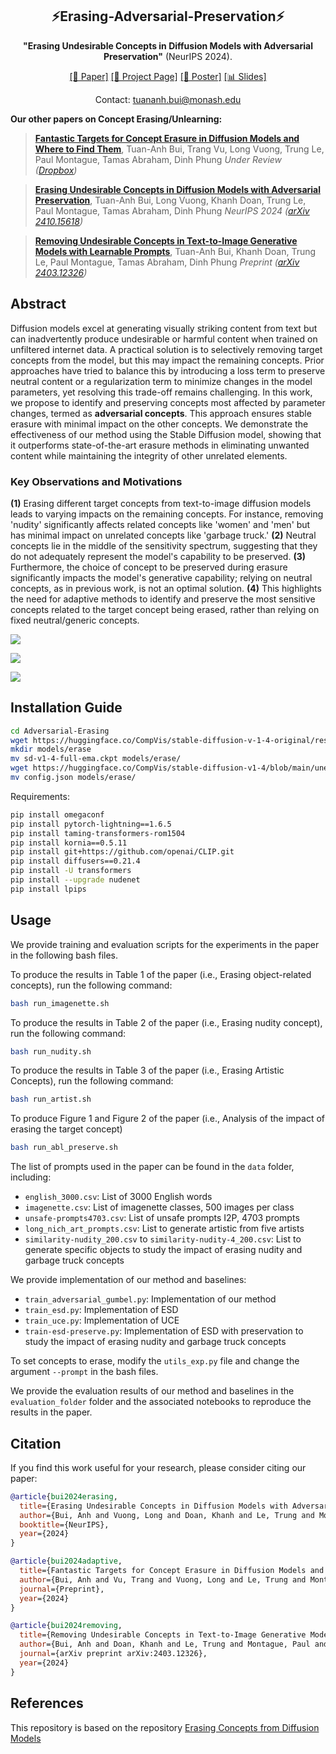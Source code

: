 <div align="center">

## ⚡️Erasing-Adversarial-Preservation⚡️

**"Erasing Undesirable Concepts in Diffusion Models with Adversarial Preservation"** (NeurIPS 2024).

[[📄 Paper]](https://arxiv.org/abs/2410.15618) [[🌟 Project Page]](https://tuananhbui89.github.io/projects/adversarial-preservation/) [[🎨 Poster]](https://www.dropbox.com/scl/fi/tsb6036mb5mme7br73kr4/NeurIPS-2024-AP.pdf?rlkey=c4r1ecgxnm6xd3wy00vaprq62&st=15u48nos&dl=0) [[📊 Slides]](https://www.dropbox.com/scl/fi/jmqtqp939jfr7p3xrel8x/2024-AP-compact.pdf?rlkey=bzkhlhmg63efijlzo51mpnwzf&st=69no55kd&dl=0)

Contact: tuananh.bui@monash.edu

<div align="left">

**Our other papers on Concept Erasing/Unlearning:**

> [**Fantastic Targets for Concept Erasure in Diffusion Models and Where to Find Them**](https://www.dropbox.com/scl/fi/pf2190qpfpiuo05mhcqmi/Adaptive-Guide-Erasure.pdf?rlkey=63s7ruwqxhrdsc4i603gjmsri&st=y79mr0ej&dl=0),
> Tuan-Anh Bui, Trang Vu, Long Vuong, Trung Le, Paul Montague, Tamas Abraham, Dinh Phung
> *Under Review ([Dropbox](https://www.dropbox.com/scl/fi/pf2190qpfpiuo05mhcqmi/Adaptive-Guide-Erasure.pdf?rlkey=63s7ruwqxhrdsc4i603gjmsri&st=y79mr0ej&dl=0))*  

> [**Erasing Undesirable Concepts in Diffusion Models with Adversarial Preservation**](https://arxiv.org/abs/2410.15618),
> Tuan-Anh Bui, Long Vuong, Khanh Doan, Trung Le, Paul Montague, Tamas Abraham, Dinh Phung
> *NeurIPS 2024 ([arXiv 2410.15618](https://arxiv.org/abs/2410.15618))*  

> [**Removing Undesirable Concepts in Text-to-Image Generative Models with Learnable Prompts**](https://arxiv.org/abs/2403.12326),
> Tuan-Anh Bui, Khanh Doan, Trung Le, Paul Montague, Tamas Abraham, Dinh Phung
> *Preprint ([arXiv 2403.12326](https://arxiv.org/abs/2403.12326))*  

## Abstract

Diffusion models excel at generating visually striking content from text but can inadvertently produce undesirable or harmful content when trained on unfiltered internet data. A practical solution is to selectively removing target concepts from the model, but this may impact the remaining concepts. Prior approaches have tried to balance this by introducing a loss term to preserve neutral content or a regularization term to minimize changes in the model parameters, yet resolving this trade-off remains challenging. In this work, we propose to identify and preserving concepts most affected by parameter changes, termed as **adversarial concepts**. This approach ensures stable erasure with minimal impact on the other concepts. We demonstrate the effectiveness of our method using the Stable Diffusion model, showing that it outperforms state-of-the-art erasure methods in eliminating unwanted content while maintaining the integrity of other unrelated elements.

### Key Observations and Motivations

**(1)** Erasing different target concepts from text-to-image diffusion models leads to varying impacts on the remaining concepts. For instance, removing 'nudity' significantly affects related concepts like 'women' and 'men' but has minimal impact on unrelated concepts like 'garbage truck.'
**(2)** Neutral concepts lie in the middle of the sensitivity spectrum, suggesting that they do not adequately represent the model's capability to be preserved.
**(3)** Furthermore, the choice of concept to be preserved during erasure significantly impacts the model's generative capability; relying on neutral concepts, as in previous work, is not an optimal solution.
**(4)** This highlights the need for adaptive methods to identify and preserve the most sensitive concepts related to the target concept being erased, rather than relying on fixed neutral/generic concepts.

[![](https://tuananhbui89.github.io/assets/img/AP_arXiv/SDv14/compare-ESD-nudity-ESD-garbage-truck-similarity_clip_nudity_20_side_by_side.png)](https://tuananhbui89.github.io/assets/img/AP_arXiv/SDv14/compare-ESD-nudity-ESD-garbage-truck-similarity_clip_nudity_20_side_by_side.png)

[![](https://tuananhbui89.github.io/assets/img/AP_arXiv/SDv14/compare_histogram_nudity_esd-nudity_20_CLIP_2.png)](https://tuananhbui89.github.io/assets/img/AP_arXiv/SDv14/compare_histogram_nudity_esd-nudity_20_CLIP_2.png)

[![](https://tuananhbui89.github.io/assets/img/AP_arXiv/SDv14/SD-v1-4-ESD-garbage-truck-AE-similarity_clip_nudity_20_side_by_side.png)](https://tuananhbui89.github.io/assets/img/AP_arXiv/SDv14/SD-v1-4-ESD-garbage-truck-AE-similarity_clip_nudity_20_side_by_side.png)

## Installation Guide

```bash
cd Adversarial-Erasing
wget https://huggingface.co/CompVis/stable-diffusion-v-1-4-original/resolve/main/sd-v1-4-full-ema.ckpt
mkdir models/erase
mv sd-v1-4-full-ema.ckpt models/erase/
wget https://huggingface.co/CompVis/stable-diffusion-v1-4/blob/main/unet/config.json
mv config.json models/erase/
```

Requirements:

```bash
pip install omegaconf
pip install pytorch-lightning==1.6.5
pip install taming-transformers-rom1504
pip install kornia==0.5.11
pip install git+https://github.com/openai/CLIP.git
pip install diffusers==0.21.4
pip install -U transformers
pip install --upgrade nudenet
pip install lpips
```

## Usage

We provide training and evaluation scripts for the experiments in the paper in the following bash files. 

To produce the results in Table 1 of the paper (i.e., Erasing object-related concepts), run the following command:

```bash
bash run_imagenette.sh
```

To produce the results in Table 2 of the paper (i.e., Erasing nudity concept), run the following command:

```bash
bash run_nudity.sh
```

To produce the results in Table 3 of the paper (i.e., Erasing Artistic Concepts), run the following command:

```bash
bash run_artist.sh
```

To produce Figure 1 and Figure 2 of the paper (i.e., Analysis of the impact of erasing the target concept)

```bash
bash run_abl_preserve.sh
```

The list of prompts used in the paper can be found in the `data` folder, including:

- `english_3000.csv`: List of 3000 English words
- `imagenette.csv`: List of imagenette classes, 500 images per class
- `unsafe-prompts4703.csv`: List of unsafe prompts I2P, 4703 prompts
- `long_nich_art_prompts.csv`: List to generate artistic from five artists
- `similarity-nudity_200.csv` to `similarity-nudity-4_200.csv`: List to generate specific objects to study the impact of erasing nudity and garbage truck concepts

We provide implementation of our method and baselines:

- `train_adversarial_gumbel.py`: Implementation of our method
- `train_esd.py`: Implementation of ESD
- `train_uce.py`: Implementation of UCE
- `train-esd-preserve.py`: Implementation of ESD with preservation to study the impact of erasing nudity and garbage truck concepts

To set concepts to erase, modify the `utils_exp.py` file and change the argument `--prompt` in the bash files.

We provide the evaluation results of our method and baselines in the `evaluation_folder` folder and the associated notebooks to reproduce the results in the paper.

## Citation

If you find this work useful for your research, please consider citing our paper:

```bibtex
@article{bui2024erasing,
  title={Erasing Undesirable Concepts in Diffusion Models with Adversarial Preservation},
  author={Bui, Anh and Vuong, Long and Doan, Khanh and Le, Trung and Montague, Paul and Abraham, Tamas and Phung, Dinh},
  booktitle={NeurIPS},
  year={2024}
}

@article{bui2024adaptive,
  title={Fantastic Targets for Concept Erasure in Diffusion Models and Where to Find Them},
  author={Bui, Anh and Vu, Trang and Vuong, Long and Le, Trung and Montague, Paul and Abraham, Tamas and Phung, Dinh},
  journal={Preprint},
  year={2024}
}

@article{bui2024removing,
  title={Removing Undesirable Concepts in Text-to-Image Generative Models with Learnable Prompts},
  author={Bui, Anh and Doan, Khanh and Le, Trung and Montague, Paul and Abraham, Tamas and Phung, Dinh},
  journal={arXiv preprint arXiv:2403.12326},
  year={2024}
}
```

## References

This repository is based on the repository [Erasing Concepts from Diffusion Models](https://github.com/rohitgandikota/erasing)